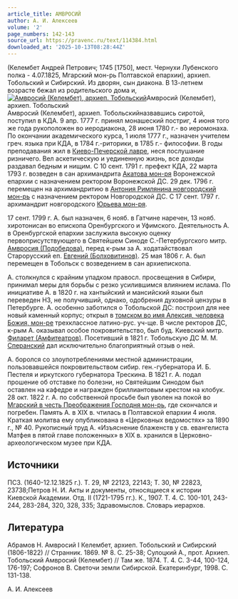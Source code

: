 ```yaml
---
article_title: АМВРОСИЙ
author: А. И. Алексеев
volume: '2'
page_numbers: 142-143
source_url: https://pravenc.ru/text/114384.html
downloaded_at: '2025-10-13T08:28:44Z'
---
```


(Келембет Андрей Петрович; 1745 [1750], мест. Чернухи Лубенского полка - 4.07.1825, Мгарский мон-рь Полтавской епархии), архиеп. Тобольский и Сибирский. Из дворян, сын диакона. В 13-летнем возрасте бежал из родительского дома и,[![Амвросий (Келембет), архиеп. Тобольский](https://pravenc.ru/data/328/448/1234/i200.jpg "Кликните для увеличения картинки")](https://pravenc.ru/data/328/448/1234/i400.jpg)Амвросий (Келембет), архиеп. Тобольский  
Амвросий (Келембет), архиеп. Тобольскийназвавшись сиротой, поступил в КДА. 9 апр. 1777 г. принял монашеский постриг, 4 июня того же года рукоположен во иеродиакона, 28 июня 1780 г.- во иеромонаха. По окончании академического курса, 1 июля 1777 г., назначен учителем греч. языка при КДА, в 1784 г.-риторики, в 1785 г.- философии. В годы преподавания жил в [Киево-Печерской лавре](<https://pravenc.ru/text/Киево-Печерская лавра.html>), неся послушание ризничего. Вел аскетическую и уединенную жизнь, все доходы раздавал бедным и нищим. С 10 сент. 1791 г. префект КДА, 22 марта 1793 г. возведен в сан архимандрита [Акатова мон-ря](<https://pravenc.ru/text/АКАТОВ ВО ИМЯ СВЯТИТЕЛЯ АЛЕКСИЯ ЖЕНСКИЙ МОНАСТЫРЬ.html>) Воронежской епархии с назначением ректором Воронежской ДС. 29 дек. 1796 г. перемещен на архимандритию в [Антония Римлянина новгородский мон-рь](<https://pravenc.ru/text/АНТОНИЯ РИМЛЯНИНА В ЧЕСТЬ РОЖДЕСТВА ПРЕСВЯТОЙ БОГОРОДИЦЫ МУЖСКОЙ МОНАСТЫРЬ.html>) с назначением ректором Новгородской ДС. С 17 сент. 1797 г. архимандрит новгородского [Юрьева мон-ря](<https://pravenc.ru/text/Юрьев новгородский мужской монастырь.html>).

17 сент. 1799 г. А. был назначен, 6 нояб. в Гатчине наречен, 13 нояб. хиротонисан во епископа Оренбургского и Уфимского. Деятельность А. в Оренбургской епархии заслужила высокую оценку первоприсутствующего в Святейшем Синоде С.-Петербургского митр. [Амвросия (Подобедова)](https://pravenc.ru/text/АМВРОСИЙ.html), перед к-рым за А. ходатайствовал Старорусский еп. [Евгений (Болховитинов)](<https://pravenc.ru/text/Евгений (Болховитинов).html>). 25 мая 1806 г. А. был перемещен в Тобольск с возведением в сан архиепископа.

А. столкнулся с крайним упадком правосл. просвещения в Сибири, принимал меры для борьбы с резко усилившимся влиянием ислама. По инициативе А. в 1820 г. на хантыйский и мансийский языки был переведен НЗ, не получивший, однако, одобрения духовной цензуры в Петербурге. А. особенно заботился о Тобольской ДС: построил для нее новый каменный корпус; открыл в [томском во имя Алексия, человека Божия, мон-ре](<https://pravenc.ru/text/Томский Богородице-Алексеевский (во имя преподобного Алексия  человека Божия) мужской монастырь.html>) трехклассное латино-рус. уч-ще. В числе ректоров ДС, к-рым А. оказывал особое покровительство, был буд. Киевский митр. [Филарет (Амфитеатров)](<https://pravenc.ru/text/Филарет (Амфитеатров).html>). Посетивший в 1821 г. Тобольскую ДС М. М. [Сперанский](https://pravenc.ru/text/Сперанский.html) дал исключительно благоприятный отзыв о ней.

А. боролся со злоупотреблениями местной администрации, пользовавшейся покровительством сибир. ген.-губернатора И. Б. Пестеля и иркутского губернатора Трескина. В 1821 г. А. подал прошение об отставке по болезни, но Святейшим Синодом был оставлен на кафедре и награжден бриллиантовым крестом на клобук. 28 окт. 1822 г. А. по собственной просьбе был уволен на покой во [Мгарский в честь Преображения Господня мон-рь](<https://pravenc.ru/text/Мгарский в честь Преображения Господня мон-рь.html>), где скончался и погребен. Память А. в XIX в. чтилась в Полтавской епархии 4 июля. Краткая молитва ему опубликована в «Церковных ведомостях» за 1890 г., № 40. Рукописный труд А. «Изъяснение блаженств у св. евангелиста Матфея в пятой главе положенных» в XIX в. хранился в Церковно-археологическом музее при КДА.

## Источники

ПСЗ. (1640-12.12.1825 г.). Т. 29, № 22123, 22143; Т. 30, № 22823, 23738;Петров Н. И. Акты и документы, относящиеся к истории Киевской Академии. Отд. II (1721-1795 гг.). К., 1907. Т. 4. С. 100-101, 243-244, 283-284, 320, 328, 335; Здравомыслов. Словарь иерархов.

## Литература

Абрамов Н. Амвросий I Келембет, архиеп. Тобольский и Сибирский (1806-1822) // Странник. 1869. № 8. С. 25-38; Сулоцкий А., прот. Архиеп. Тобольский Амвросий (Келембет) // Там же. 1874. Т. 4. С. 3-44, 100-124, 176-197; Софронов В. Светочи земли Сибирской. Екатеринбург, 1998. С. 131-138.

А. И. Алексеев

